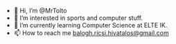 - 👋 Hi, I’m @MrTolto
- 👀 I’m interested in sports and computer stuff.
- 🌱 I’m currently learning Computer Science at ELTE IK.
- 📫 How to reach me balogh.ricsi.hivatalos@gmail.com

<!---
MrTolto/MrTolto is a ✨ special ✨ repository because its `README.md` (this file) appears on your GitHub profile.
You can click the Preview link to take a look at your changes.
--->

